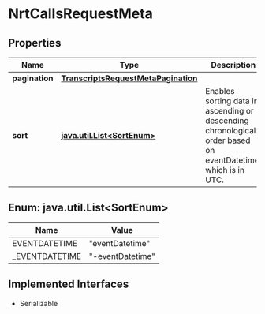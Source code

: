 

# NrtCallsRequestMeta


## Properties

Name | Type | Description | Notes
------------ | ------------- | ------------- | -------------
**pagination** | [**TranscriptsRequestMetaPagination**](TranscriptsRequestMetaPagination.md) |  |  [optional]
**sort** | [**java.util.List&lt;SortEnum&gt;**](#java.util.List&lt;SortEnum&gt;) | Enables sorting data in ascending or descending chronological order based on eventDatetime, which is in UTC.  |  [optional]



## Enum: java.util.List&lt;SortEnum&gt;

Name | Value
---- | -----
EVENTDATETIME | &quot;eventDatetime&quot;
_EVENTDATETIME | &quot;-eventDatetime&quot;


## Implemented Interfaces

* Serializable


